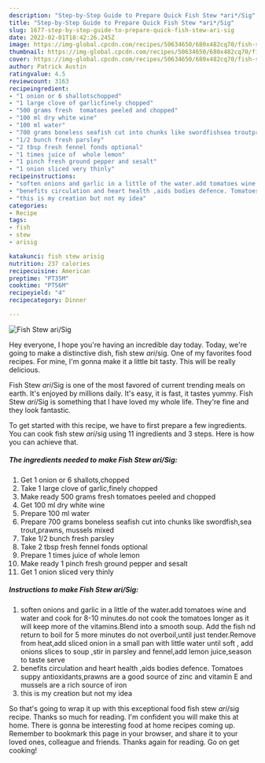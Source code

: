 ```yaml
---
description: "Step-by-Step Guide to Prepare Quick Fish Stew *ari*/Sig"
title: "Step-by-Step Guide to Prepare Quick Fish Stew *ari*/Sig"
slug: 1677-step-by-step-guide-to-prepare-quick-fish-stew-ari-sig
date: 2022-02-01T18:42:26.245Z
image: https://img-global.cpcdn.com/recipes/50634650/680x482cq70/fish-stew-arisig-recipe-main-photo.jpg
thumbnail: https://img-global.cpcdn.com/recipes/50634650/680x482cq70/fish-stew-arisig-recipe-main-photo.jpg
cover: https://img-global.cpcdn.com/recipes/50634650/680x482cq70/fish-stew-arisig-recipe-main-photo.jpg
author: Patrick Austin
ratingvalue: 4.5
reviewcount: 3163
recipeingredient:
- "1 onion or 6 shallotschopped"
- "1 large clove of garlicfinely chopped"
- "500 grams fresh  tomatoes peeled and chopped"
- "100 ml dry white wine"
- "100 ml water"
- "700 grams boneless seafish cut into chunks like swordfishsea troutprawns mussels mixed"
- "1/2 bunch fresh parsley"
- "2 tbsp fresh fennel fonds optional"
- "1 times juice of  whole lemon"
- "1 pinch fresh ground pepper and sesalt"
- "1 onion sliced very thinly"
recipeinstructions:
- "soften onions and garlic in a little of the water.add tomatoes wine and water and cook for 8-10 minutes.do not cook the tomatoes longer as it will keep more of the vitamins.Blend into a smooth soup. Add the fish nd return to boil for 5 more minutes do not overboil,until just tender.Remove from heat,add  sliced onion in a small pan with  little water until soft , add onions slices to soup ,stir in parsley and fennel,add lemon juice,season to taste serve"
- "benefits circulation and heart health ,aids bodies defence. Tomatoes suppy antioxidants,prawns are a good source of zinc and vitamin E and mussels are a rich source of iron"
- "this is my creation but not my idea"
categories:
- Recipe
tags:
- fish
- stew
- arisig

katakunci: fish stew arisig 
nutrition: 237 calories
recipecuisine: American
preptime: "PT35M"
cooktime: "PT56M"
recipeyield: "4"
recipecategory: Dinner

---
```



![Fish Stew *ari*/Sig](https://img-global.cpcdn.com/recipes/50634650/680x482cq70/fish-stew-arisig-recipe-main-photo.jpg)

Hey everyone, I hope you're having an incredible day today. Today, we're going to make a distinctive dish, fish stew *ari*/sig. One of my favorites food recipes. For mine, I'm gonna make it a little bit tasty. This will be really delicious.



Fish Stew *ari*/Sig is one of the most favored of current trending meals on earth. It's enjoyed by millions daily. It's easy, it is fast, it tastes yummy. Fish Stew *ari*/Sig is something that I have loved my whole life. They're fine and they look fantastic.


To get started with this recipe, we have to first prepare a few ingredients. You can cook fish stew *ari*/sig using 11 ingredients and 3 steps. Here is how you can achieve that.

<!--inarticleads1-->

##### The ingredients needed to make Fish Stew *ari*/Sig:

1. Get 1 onion or 6 shallots,chopped
1. Take 1 large clove of garlic,finely chopped
1. Make ready 500 grams fresh  tomatoes peeled and chopped
1. Get 100 ml dry white wine
1. Prepare 100 ml water
1. Prepare 700 grams boneless seafish cut into chunks like swordfish,sea trout,prawns, mussels mixed
1. Take 1/2 bunch fresh parsley
1. Take 2 tbsp fresh fennel fonds optional
1. Prepare 1 times juice of  whole lemon
1. Make ready 1 pinch fresh ground pepper and sesalt
1. Get 1 onion sliced very thinly




<!--inarticleads2-->

##### Instructions to make Fish Stew *ari*/Sig:

1. soften onions and garlic in a little of the water.add tomatoes wine and water and cook for 8-10 minutes.do not cook the tomatoes longer as it will keep more of the vitamins.Blend into a smooth soup. Add the fish nd return to boil for 5 more minutes do not overboil,until just tender.Remove from heat,add  sliced onion in a small pan with  little water until soft , add onions slices to soup ,stir in parsley and fennel,add lemon juice,season to taste serve
1. benefits circulation and heart health ,aids bodies defence. Tomatoes suppy antioxidants,prawns are a good source of zinc and vitamin E and mussels are a rich source of iron
1. this is my creation but not my idea




So that's going to wrap it up with this exceptional food fish stew *ari*/sig recipe. Thanks so much for reading. I'm confident you will make this at home. There is gonna be interesting food at home recipes coming up. Remember to bookmark this page in your browser, and share it to your loved ones, colleague and friends. Thanks again for reading. Go on get cooking!
